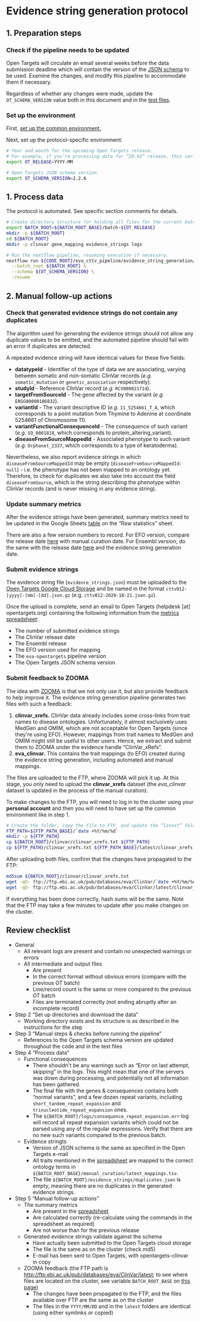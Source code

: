 # Evidence string generation protocol

## 1. Preparation steps

### Check if the pipeline needs to be updated
Open Targets will circulate an email several weeks before the data submission deadline which will contain the version of the [JSON schema](https://github.com/opentargets/json_schema) to be used. Examine the changes, and modify this pipeline to accommodate them if necessary.

Regardless of whether any changes were made, update the `OT_SCHEMA_VERSION` value both in this document and in the [test files](/tests/eva_cttv_pipeline/evidence_string_generation/config.py).

### Set up the environment
First, [set up the common environment.](environment.md)

Next, set up the protocol-specific environment:

```bash
# Year and month for the upcoming Open Targets release.
# For example, if you're processing data for “20.02” release, this variable will be set to `2020-02`.
export OT_RELEASE=YYYY-MM

# Open Targets JSON schema version.
export OT_SCHEMA_VERSION=2.2.6
```

## 1. Process data

The protocol is automated. See specific section comments for details.

```bash
# Create directory structure for holding all files for the current batch.
export BATCH_ROOT=${BATCH_ROOT_BASE}/batch-${OT_RELEASE}
mkdir -p ${BATCH_ROOT}
cd ${BATCH_ROOT}
mkdir -p clinvar gene_mapping evidence_strings logs

# Run the nextflow pipeline, resuming execution if necessary.
nextflow run ${CODE_ROOT}/eva_cttv_pipeline/evidence_string_generation/pipeline.nf \
  --batch_root ${BATCH_ROOT} \
  --schema ${OT_SCHEMA_VERSION} \
  -resume
```

## 2. Manual follow-up actions

### Check that generated evidence strings do not contain any duplicates
The algorithm used for generating the evidence strings should not allow any duplicate values to be emitted, and the automated pipeline should fail with an error if duplicates are detected.

A repeated evidence string will have identical values for these five fields:
* **datatypeId** - Identifier of the type of data we are associating, varying between somatic and non-somatic ClinVar records (*e.g.* ``somatic_mutation`` or ``genetic_association`` respectively). 
* **studyId** - Reference ClinVar record (*e.g.* ``RCV000015714``).
* **targetFromSourceId** - The gene affected by the variant (*e.g.* ``ENSG00000186832``).
* **variantId** - The variant descriptive ID (*e.g.* ``11_5254661_T_A``, which corresponds to a point mutation from Thymine to Adenine at coordinate 5254661 of Chromosome 11).
* **variantFunctionalConsequenceId** - The consequence of such variant (*e.g.* ``SO_0001818``, which corresponds to protein_altering_variant). 
* **diseaseFromSourceMappedId** - Associated phenotype to such variant (*e.g.* ``Orphanet_2337``, which corresponds to a type of keratoderma). 

Nevertheless, we also report evidence strings in which  ``diseaseFromSourceMappedId`` may be empty (``diseaseFromSourceMappedId: null``) - i.e. the phenotype has not been mapped to an ontology yet. Therefore, to check for duplicates we also take into account the field ``diseaseFromSource``, which is the string describing the phenotype within ClinVar records (and is never missing in any evidence string).

### Update summary metrics
After the evidence strings have been generated, summary metrics need to be updated in the Google Sheets [table](https://docs.google.com/spreadsheets/d/1g_4tHNWP4VIikH7Jb0ui5aNr0PiFgvscZYOe69g191k/) on the “Raw statistics” sheet.

There are also a few version numbers to record. For EFO version, compare the release date [here](https://github.com/EBISPOT/efo/releases) with manual curation date. For Ensembl version, do the same with the release date [here](https://www.ensembl.org/index.html) and the evidence string generation date.

### Submit evidence strings
The evidence string file (`evidence_strings.json`) must be uploaded to the [Open Targets Google Cloud Storage](https://console.cloud.google.com/storage/browser/otar012-eva/) and be named in the format `cttv012-[yyyy]-[mm]-[dd].json.gz` (e.g. `cttv012-2020-10-21.json.gz`).

Once the upload is complete, send an email to Open Targets (helpdesk [at] opentargets.org) containing the following information from the [metrics spreadsheet](https://docs.google.com/spreadsheets/d/1g_4tHNWP4VIikH7Jb0ui5aNr0PiFgvscZYOe69g191k/):
* The number of submitted evidence strings
* The ClinVar release date
* The Ensembl release
* The EFO version used for mapping
* The `eva-opentargets` pipeline version
* The Open Targets JSON schema version

### Submit feedback to ZOOMA
The idea with [ZOOMA](http://www.ebi.ac.uk/spot/zooma/) is that we not only use it, but also provide feedback to help improve it. The evidence string generation pipeline generates two files with such a feedback:
1. **clinvar_xrefs.** ClinVar data already includes some cross-links from trait names to disease ontologies. Unfortunately, it almost exclusively uses MedGen and OMIM, which are not acceptable for Open Targets (since they're using EFO). However, mappings from trait names to MedGen and OMIM might still be useful to other users. Hence, we extract and submit them to ZOOMA under the evidence handle “ClinVar_xRefs”.
1. **eva_clinvar.** This contains the trait mappings (to EFO) created during the evidence string generation, including automated and manual mappings.

The files are uploaded to the FTP, where ZOOMA will pick it up. At this stage, you only need to upload the **clinvar_xrefs** dataset (the *eva_clinvar* dataset is updated in the process of the manual curation).

To make changes to the FTP, you will need to log in to the cluster using your **personal account** and then you will need to have set up the common environment like in step 1.
```bash
# Create the folder, copy the file to FTP, and update the “latest” folder
FTP_PATH=${FTP_PATH_BASE}/`date +%Y/%m/%d`
mkdir -p ${FTP_PATH}
cp ${BATCH_ROOT}/clinvar/clinvar_xrefs.txt ${FTP_PATH}
cp ${FTP_PATH}/clinvar_xrefs.txt ${FTP_PATH_BASE}/latest/clinvar_xrefs.txt
```

After uploading both files, confirm that the changes have propagated to the FTP:
```bash
md5sum ${BATCH_ROOT}/clinvar/clinvar_xrefs.txt
wget -qO- ftp://ftp.ebi.ac.uk/pub/databases/eva/ClinVar/`date +%Y/%m/%d`/clinvar_xrefs.txt | md5sum
wget -qO- ftp://ftp.ebi.ac.uk/pub/databases/eva/ClinVar/latest/clinvar_xrefs.txt | md5sum
```

If everything has been done correctly, hash sums will be the same. Note that the FTP may take a few minutes to update after you make changes on the cluster.

## Review checklist
* General
  + All relevant logs are present and contain no unexpected warnings or errors
  + All intermediate and output files
    - Are present
    - In the correct format without obvious errors (compare with the previous OT batch)
    - Line/record count is the same or more compared to the previous OT batch
    - Files are terminated correctly (not ending abruptly after an incomplete record)
* Step 2 “Set up directories and download the data”
  + Working directory exists and its structure is as described in the instructions for the step
* Step 3 “Manual steps & checks before running the pipeline”
  + References to the Open Targets schema version are updated throughout the code and in the test files
* Step 4 “Process data”
  + Functional consequences
    - There shouldn't be any warnings such as “Error on last attempt, skipping” in the logs. This might mean that one of the servers was down during processing, and potentially not all information has been gathered.
    - The final file with the genes & consequences contains both “normal variants”, and a few dozen repeat variants, including `short_tandem_repeat_expansion` and `trinucleotide_repeat_expansion` ones.
    - The `${BATCH_ROOT}/logs/consequence_repeat_expansion.err` log will record all repeat expansion variants which could not be parsed using any of the regular expressions. Verify that there are no new such variants compared to the previous batch.
  + Evidence stringts
    - Version of JSON schema is the same as specified in the Open Targets e-mail
    - All traits mentioned in the [spreadsheet](https://docs.google.com/spreadsheets/d/1m4ld3y3Pfust5JSOJOX9ZmImRCKRGi-fGYj_dExoGj8/edit) are mapped to the correct ontology terms in `${BATCH_ROOT_BASE}/manual_curation/latest_mappings.tsv`.
    - The file `${BATCH_ROOT}/evidence_strings/duplicates.json` is empty, meaning there are no duplicates in the generated evidence strings.
* Step 5 “Manual follow-up actions”
  + The summary metrics
    - Are present in the [spreadsheet](https://docs.google.com/spreadsheets/d/1g_4tHNWP4VIikH7Jb0ui5aNr0PiFgvscZYOe69g191k/)
    - Are calculated correctly (re-calculate using the commands in the spreadsheet as required)
    - Are not worse than for the previous release
  + Generated evidence strings validate against the schema
    - Have actually been submitted to the Open Targets cloud storage
    - The file is the same as on the cluster (check md5)
    - E-mail has been sent to Open Targets, with opentargets-clinvar in copy
  + ZOOMA feedback (the FTP path is http://ftp.ebi.ac.uk/pub/databases/eva/ClinVar/latest; to see where files are located on the cluster, see variable `BATCH_ROOT_BASE` on [this page](https://github.com/EBIvariation/configuration/blob/master/open-targets-configuration.md))
    - The changes have been propagated to the FTP, and the files available over FTP are the same as on the cluster
    - The files in the `YYYY/MM/DD` and in the `latest` folders are identical (using either symlinks or copied)
